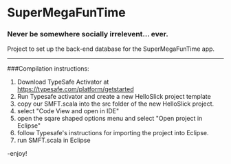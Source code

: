SuperMegaFunTime
================
  
### Never be somewhere socially irrelevent... ever.
  
Project to set up the back-end database for the SuperMegaFunTime app.



-------
###Compilation instructions:

1. Download TypeSafe Activator at https://typesafe.com/platform/getstarted
2. Run Typesafe activator and create a new HelloSlick project template
3. copy our SMFT.scala into the src folder of the new HelloSlick project.
4. select "Code View and open in IDE"
5. open the sqare shaped options menu and select "Open project in Eclipse"
6. follow Typesafe's instructions for importing the project into Eclipse.
7. run SMFT.scala in Eclipse

-enjoy!
